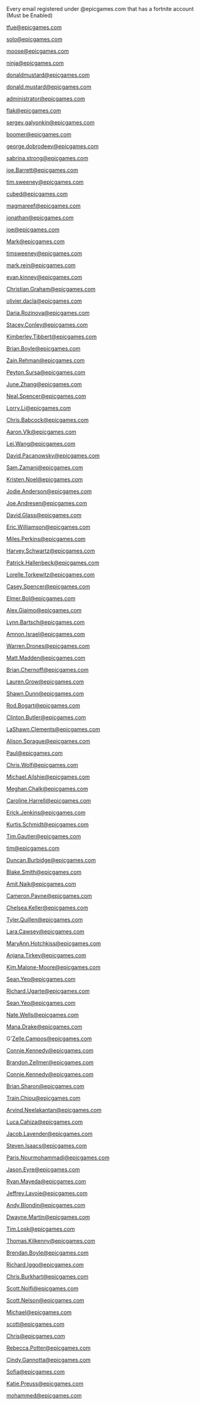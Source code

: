 Every email registered under @epicgames.com that has a fortnite account (Must be Enabled)

tfue@epicgames.com

solo@epicgames.com

moose@epicgames.com

ninja@epicgames.com

donaldmustard@epicgames.com

donald.mustard@epicgames.com

administrator@epicgames.com

flak@epicgames.com

sergey.galyonkin@epicgames.com

boomer@epicgames.com

george.dobrodeev@epicgames.com

sabrina.strong@epicgames.com

joe.Barrett@epicgames.com

tim.sweeney@epicgames.com

cubed@epicgames.com

magmareef@epicgames.com

jonathan@epicgames.com

joe@epicgames.com

Mark@epicgames.com

timsweeney@epicgames.com

mark.rein@epicgames.com

evan.kinney@epicgames.com

Christian.Graham@epicgames.com

olivier.dacla@epicgames.com

Daria.Rozinova@epicgames.com

Stacey.Conley@epicgames.com

Kimberley.Tibbert@epicgames.com

Brian.Boyle@epicgames.com

Zain.Rehman@epicgames.com

Peyton.Sursa@epicgames.com

June.Zhang@epicgames.com

Neal.Spencer@epicgames.com

Lorry.Li@epicgames.com

Chris.Babcock@epicgames.com

Aaron.Vlk@epicgames.com

Lei.Wang@epicgames.com

David.Pacanowsky@epicgames.com

Sam.Zamani@epicgames.com

Kristen.Noel@epicgames.com

Jodie.Anderson@epicgames.com

Joe.Andresen@epicgames.com

David.Glass@epicgames.com

Eric.Williamson@epicgames.com

Miles.Perkins@epicgames.com

Harvey.Schwartz@epicgames.com

Patrick.Hallenbeck@epicgames.com

Lorelle.Torkewitz@epicgames.com

Casey.Spencer@epicgames.com

Elmer.Bol@epicgames.com

Alex.Giaimo@epicgames.com

Lynn.Bartsch@epicgames.com

Amnon.Israel@epicgames.com

Warren.Drones@epicgames.com

Matt.Madden@epicgames.com

Brian.Chernoff@epicgames.com

Lauren.Grow@epicgames.com

Shawn.Dunn@epicgames.com

Rod.Bogart@epicgames.com

Clinton.Butler@epicgames.com

LaShawn.Clements@epicgames.com

Alison.Sprague@epicgames.com

Paul@epicgames.com

Chris.Wolf@epicgames.com

Michael.Ailshie@epicgames.com

Meghan.Chalk@epicgames.com

Caroline.Harrell@epicgames.com

Erick.Jenkins@epicgames.com

Kurtis.Schmidt@epicgames.com

Tim.Gautier@epicgames.com

tim@epicgames.com

Duncan.Burbidge@epicgames.com

Blake.Smith@epicgames.com

Amit.Naik@epicgames.com

Cameron.Payne@epicgames.com

Chelsea.Keller@epicgames.com

Tyler.Quillen@epicgames.com

Lara.Cawsey@epicgames.com

MaryAnn.Hotchkiss@epicgames.com

Anjana.Tirkey@epicgames.com

Kim.Malone-Moore@epicgames.com

Sean.Yeo@epicgames.com

Richard.Ugarte@epicgames.com

Sean.Yeo@epicgames.com

Nate.Wells@epicgames.com

Mana.Drake@epicgames.com

G'Zelle.Campos@epicgames.com

Connie.Kennedy@epicgames.com

Brandon.Zellmer@epicgames.com

Connie.Kennedy@epicgames.com

Brian.Sharon@epicgames.com

Train.Chiou@epicgames.com

Arvind.Neelakantan@epicgames.com

Luca.Cahiza@epicgames.com

Jacob.Lavender@epicgames.com

Steven.Isaacs@epicgames.com

Paris.Nourmohammadi@epicgames.com

Jason.Eyre@epicgames.com

Ryan.Mayeda@epicgames.com

Jeffrey.Lavoie@epicgames.com

Andy.Blondin@epicgames.com

Dwayne.Martin@epicgames.com

Tim.Losk@epicgames.com

Thomas.Kilkenny@epicgames.com

Brendan.Boyle@epicgames.com

Richard.Iggo@epicgames.com

Chris.Burkhart@epicgames.com

Scott.Nolfi@epicgames.com

Scott.Nelson@epicgames.com

Michael@epicgames.com

scott@epicgames.com

Chris@epicgames.com

Rebecca.Potter@epicgames.com

Cindy.Gannotta@epicgames.com

Sofia@epicgames.com

Katie.Preuss@epicgames.com

mohammed@epicgames.com
